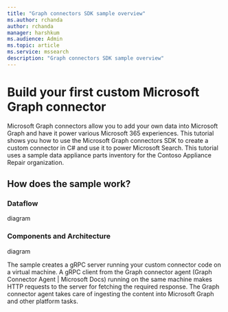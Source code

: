 ```yaml
---
title: "Graph connectors SDK sample overview"
ms.author: rchanda
author: rchanda
manager: harshkum
ms.audience: Admin
ms.topic: article
ms.service: mssearch
description: "Graph connectors SDK sample overview"
---
```


# Build your first custom Microsoft Graph connector

Microsoft Graph connectors allow you to add your own data into Microsoft Graph and have it power various Microsoft 365 experiences.
This tutorial shows you how to use the Microsoft Graph connectors SDK to create a custom connector in C# and use it to power Microsoft Search. This tutorial uses a sample data appliance parts inventory for the Contoso Appliance Repair organization.

## How does the sample work?

### Dataflow

diagram

### Components and Architecture

diagram

The sample creates a gRPC server running your custom connector code on a virtual machine. A gRPC client from the Graph connector agent (Graph Connector Agent | Microsoft Docs) running on the same machine makes HTTP requests to the server for fetching the required response. The Graph connector agent takes care of ingesting the content into Microsoft Graph and other platform tasks.
